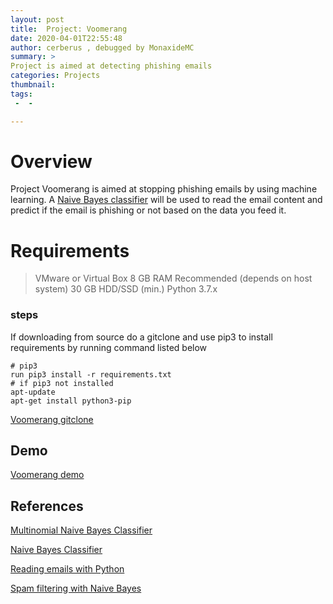 ```yaml
---                                                                             
layout: post
title:  Project: Voomerang 
date: 2020-04-01T22:55:48
author: cerberus , debugged by MonaxideMC
summary: >
Project is aimed at detecting phishing emails  
categories: Projects 
thumbnail: 
tags:
 -  - 

---
```



# Overview
  Project Voomerang is aimed at stopping phishing emails by using machine learning. A [Naive Bayes classifier](https://scikit-learn.org/stable/modules/generated/sklearn.naive_bayes.MultinomialNB.html) will be used to read the email content and predict if the email is phishing or not based on the data you feed it.
  
# Requirements
>  VMware or Virtual Box
>  8 GB RAM Recommended (depends on host system)
>  30 GB HDD/SSD (min.)
>  Python 3.7.x

### steps
 If downloading from source do a gitclone and use pip3 to install requirements by running command listed below

```
# pip3
run pip3 install -r requirements.txt
# if pip3 not installed
apt-update
apt-get install python3-pip
```
[Voomerang gitclone](https://www.youtube.com/watch?v=Tf1Zdledf8)


## Demo 
[Voomerang demo](https://www.youtube.com/watch?v=HrRXbCytF5E)


## References
  
[Multinomial Naive Bayes Classifier](https://scikit-learn.org/stable/modules/generated/sklearn.naive_bayes.MultinomialNB.html)

[Naive Bayes Classifier](https://www.geeksforgeeks.org/naive-bayes-classifiers/)

[Reading emails with Python](https://docs.python.org/3/library/email.examples.html)

[Spam filtering with Naive Bayes](https://towardsdatascience.com/spam-filtering-using-naive-bayes-98a341224038)
